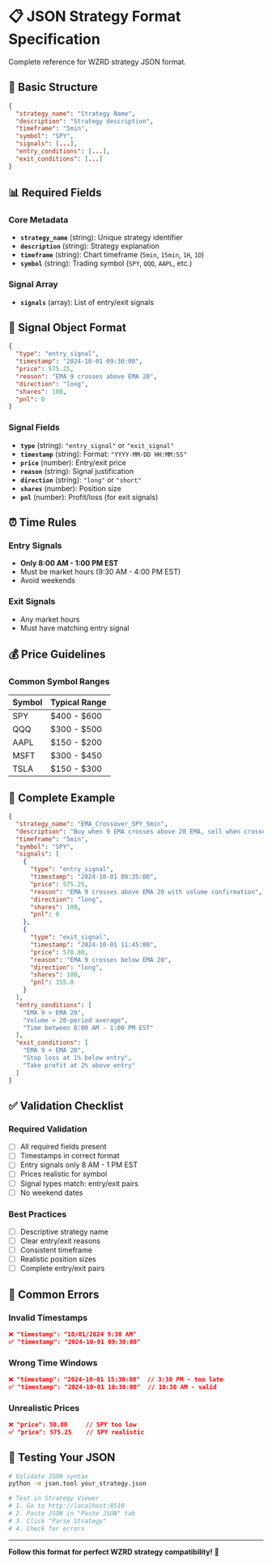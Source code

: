 # 📋 JSON Strategy Format Specification

Complete reference for WZRD strategy JSON format.

## 🎯 Basic Structure

```json
{
  "strategy_name": "Strategy Name",
  "description": "Strategy description",
  "timeframe": "5min",
  "symbol": "SPY",
  "signals": [...],
  "entry_conditions": [...],
  "exit_conditions": [...]
}
```

## 📊 Required Fields

### Core Metadata
- **`strategy_name`** (string): Unique strategy identifier
- **`description`** (string): Strategy explanation
- **`timeframe`** (string): Chart timeframe (`5min`, `15min`, `1H`, `1D`)
- **`symbol`** (string): Trading symbol (`SPY`, `QQQ`, `AAPL`, etc.)

### Signal Array
- **`signals`** (array): List of entry/exit signals

## 🎪 Signal Object Format

```json
{
  "type": "entry_signal",
  "timestamp": "2024-10-01 09:30:00",
  "price": 575.25,
  "reason": "EMA 9 crosses above EMA 20",
  "direction": "long",
  "shares": 100,
  "pnl": 0
}
```

### Signal Fields
- **`type`** (string): `"entry_signal"` or `"exit_signal"`
- **`timestamp`** (string): Format: `"YYYY-MM-DD HH:MM:SS"`
- **`price`** (number): Entry/exit price
- **`reason`** (string): Signal justification
- **`direction`** (string): `"long"` or `"short"`
- **`shares`** (number): Position size
- **`pnl`** (number): Profit/loss (for exit signals)

## ⏰ Time Rules

### Entry Signals
- **Only 8:00 AM - 1:00 PM EST**
- Must be market hours (9:30 AM - 4:00 PM EST)
- Avoid weekends

### Exit Signals
- Any market hours
- Must have matching entry signal

## 💰 Price Guidelines

### Common Symbol Ranges
| Symbol | Typical Range |
|--------|---------------|
| SPY | $400 - $600 |
| QQQ | $300 - $500 |
| AAPL | $150 - $200 |
| MSFT | $300 - $450 |
| TSLA | $150 - $300 |

## 📝 Complete Example

```json
{
  "strategy_name": "EMA_Crossover_SPY_5min",
  "description": "Buy when 9 EMA crosses above 20 EMA, sell when crosses below",
  "timeframe": "5min",
  "symbol": "SPY",
  "signals": [
    {
      "type": "entry_signal",
      "timestamp": "2024-10-01 09:35:00",
      "price": 575.25,
      "reason": "EMA 9 crosses above EMA 20 with volume confirmation",
      "direction": "long",
      "shares": 100,
      "pnl": 0
    },
    {
      "type": "exit_signal",
      "timestamp": "2024-10-01 11:45:00",
      "price": 578.80,
      "reason": "EMA 9 crosses below EMA 20",
      "direction": "long",
      "shares": 100,
      "pnl": 355.0
    }
  ],
  "entry_conditions": [
    "EMA 9 > EMA 20",
    "Volume > 20-period average",
    "Time between 8:00 AM - 1:00 PM EST"
  ],
  "exit_conditions": [
    "EMA 9 < EMA 20",
    "Stop loss at 1% below entry",
    "Take profit at 2% above entry"
  ]
}
```

## ✅ Validation Checklist

### Required Validation
- [ ] All required fields present
- [ ] Timestamps in correct format
- [ ] Entry signals only 8 AM - 1 PM EST
- [ ] Prices realistic for symbol
- [ ] Signal types match: entry/exit pairs
- [ ] No weekend dates

### Best Practices
- [ ] Descriptive strategy name
- [ ] Clear entry/exit reasons
- [ ] Consistent timeframe
- [ ] Realistic position sizes
- [ ] Complete entry/exit pairs

## 🚨 Common Errors

### Invalid Timestamps
```json
❌ "timestamp": "10/01/2024 9:30 AM"
✅ "timestamp": "2024-10-01 09:30:00"
```

### Wrong Time Windows
```json
❌ "timestamp": "2024-10-01 15:30:00"  // 3:30 PM - too late
✅ "timestamp": "2024-10-01 10:30:00"  // 10:30 AM - valid
```

### Unrealistic Prices
```json
❌ "price": 50.00     // SPY too low
✅ "price": 575.25    // SPY realistic
```

## 🔧 Testing Your JSON

```bash
# Validate JSON syntax
python -m json.tool your_strategy.json

# Test in Strategy Viewer
# 1. Go to http://localhost:8510
# 2. Paste JSON in "Paste JSON" tab
# 3. Click "Parse Strategy"
# 4. Check for errors
```

---

**Follow this format for perfect WZRD strategy compatibility!** 🎯